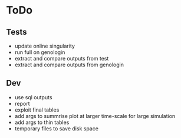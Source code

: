 # ToDo

## Tests

* update online singularity
* run full on genologin
* extract and compare outputs from test
* extract and compare outputs from genologin

## Dev

* use sql outputs
* report
* exploit final tables
* add args to summrise plot at larger time-scale for large simulation
* add args to thin tables
* temporary files to save disk space

